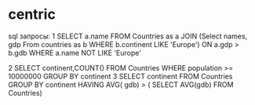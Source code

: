 # centric
sql запросы:
1
 SELECT a.name
 FROM Countries as a JOIN (Select names, gdp From countries as b WHERE b.continent LIKE 'Europe') ON a.gdp > b.gdb
 WHERE a.name NOT LIKE 'Europe'
 
2
  SELECT continent,COUNT()
  FROM  Countries
  WHERE population >= 10000000
  GROUP BY continent 
3
  SELECT continent
  FROM Countries 
  GROUP BY continent HAVING AVG( gdb)  > ( SELECT AVG(gdb) FROM  Countries)

 

